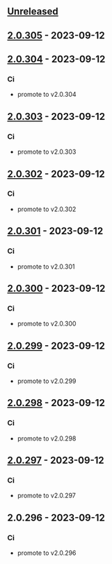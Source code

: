 <a name="unreleased"></a>
## [Unreleased]


<a name="2.0.305"></a>
## [2.0.305] - 2023-09-12

<a name="2.0.304"></a>
## [2.0.304] - 2023-09-12
### Ci
- promote to v2.0.304


<a name="2.0.303"></a>
## [2.0.303] - 2023-09-12
### Ci
- promote to v2.0.303


<a name="2.0.302"></a>
## [2.0.302] - 2023-09-12
### Ci
- promote to v2.0.302


<a name="2.0.301"></a>
## [2.0.301] - 2023-09-12
### Ci
- promote to v2.0.301


<a name="2.0.300"></a>
## [2.0.300] - 2023-09-12
### Ci
- promote to v2.0.300


<a name="2.0.299"></a>
## [2.0.299] - 2023-09-12
### Ci
- promote to v2.0.299


<a name="2.0.298"></a>
## [2.0.298] - 2023-09-12
### Ci
- promote to v2.0.298


<a name="2.0.297"></a>
## [2.0.297] - 2023-09-12
### Ci
- promote to v2.0.297


<a name="2.0.296"></a>
## 2.0.296 - 2023-09-12
### Ci
- promote to v2.0.296


[Unreleased]: https://gitlab.industrysoftware.automation.siemens.com/caas-ops/fleet/aws-usea1-qa-qa/compare/2.0.305...HEAD
[2.0.305]: https://gitlab.industrysoftware.automation.siemens.com/caas-ops/fleet/aws-usea1-qa-qa/compare/2.0.304...2.0.305
[2.0.304]: https://gitlab.industrysoftware.automation.siemens.com/caas-ops/fleet/aws-usea1-qa-qa/compare/2.0.303...2.0.304
[2.0.303]: https://gitlab.industrysoftware.automation.siemens.com/caas-ops/fleet/aws-usea1-qa-qa/compare/2.0.302...2.0.303
[2.0.302]: https://gitlab.industrysoftware.automation.siemens.com/caas-ops/fleet/aws-usea1-qa-qa/compare/2.0.301...2.0.302
[2.0.301]: https://gitlab.industrysoftware.automation.siemens.com/caas-ops/fleet/aws-usea1-qa-qa/compare/2.0.300...2.0.301
[2.0.300]: https://gitlab.industrysoftware.automation.siemens.com/caas-ops/fleet/aws-usea1-qa-qa/compare/2.0.299...2.0.300
[2.0.299]: https://gitlab.industrysoftware.automation.siemens.com/caas-ops/fleet/aws-usea1-qa-qa/compare/2.0.298...2.0.299
[2.0.298]: https://gitlab.industrysoftware.automation.siemens.com/caas-ops/fleet/aws-usea1-qa-qa/compare/2.0.297...2.0.298
[2.0.297]: https://gitlab.industrysoftware.automation.siemens.com/caas-ops/fleet/aws-usea1-qa-qa/compare/2.0.296...2.0.297
